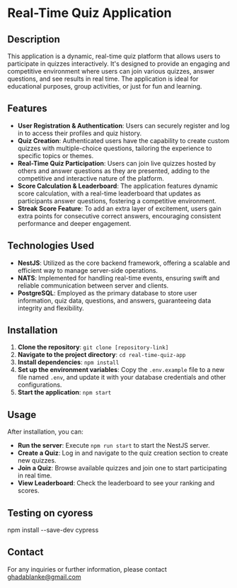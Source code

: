 # Real-Time Quiz Application

## Description
This application is a dynamic, real-time quiz platform that allows users to participate in quizzes interactively. It's designed to provide an engaging and competitive environment where users can join various quizzes, answer questions, and see results in real time. The application is ideal for educational purposes, group activities, or just for fun and learning.

## Features
- **User Registration & Authentication**: Users can securely register and log in to access their profiles and quiz history.
- **Quiz Creation**: Authenticated users have the capability to create custom quizzes with multiple-choice questions, tailoring the experience to specific topics or themes.
- **Real-Time Quiz Participation**: Users can join live quizzes hosted by others and answer questions as they are presented, adding to the competitive and interactive nature of the platform.
- **Score Calculation & Leaderboard**: The application features dynamic score calculation, with a real-time leaderboard that updates as participants answer questions, fostering a competitive environment.
- **Streak Score Feature**: To add an extra layer of excitement, users gain extra points for consecutive correct answers, encouraging consistent performance and deeper engagement.

## Technologies Used
- **NestJS**: Utilized as the core backend framework, offering a scalable and efficient way to manage server-side operations.
- **NATS**: Implemented for handling real-time events, ensuring swift and reliable communication between server and clients.
- **PostgreSQL**: Employed as the primary database to store user information, quiz data, questions, and answers, guaranteeing data integrity and flexibility.

## Installation
1. **Clone the repository**: `git clone [repository-link]`
2. **Navigate to the project directory**: `cd real-time-quiz-app`
3. **Install dependencies**: `npm install`
4. **Set up the environment variables**: Copy the `.env.example` file to a new file named `.env`, and update it with your database credentials and other configurations.
5. **Start the application**: `npm start`

## Usage
After installation, you can:
- **Run the server**: Execute `npm run start` to start the NestJS server.
- **Create a Quiz**: Log in and navigate to the quiz creation section to create new quizzes.
- **Join a Quiz**: Browse available quizzes and join one to start participating in real time.
- **View Leaderboard**: Check the leaderboard to see your ranking and scores.

## Testing on cyoress
npm install --save-dev cypress




## Contact
For any inquiries or further information, please contact 
ghadablanke@gmail.com

